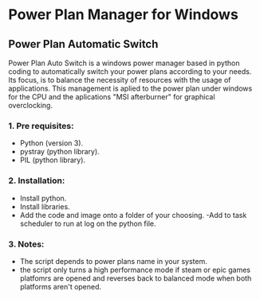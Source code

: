 # Power Plan Manager for Windows

## Power Plan Automatic Switch
Power Plan Auto Switch is a windows power manager based in python coding to automatically switch your power plans according to your needs.
Its focus, is to balance the necessity of resources with the usage of applications.
This management is aplied to the power plan under windows for the CPU and the aplications "MSI afterburner" for graphical overclocking.

### 1. Pre requisites:
  - Python (version 3).
  - pystray (python library).
  - PIL (python library).

### 2. Installation:
  - Install python.
  - Install libraries.
  - Add the code and image onto a folder of your choosing.
  -Add to task scheduler to run at log on the python file.

### 3. Notes:
  - The script depends to power plans name in your system.
  - the script only turns a high performance mode if steam or epic games platfomrs are opened and reverses back to balanced mode when both platforms aren't opened.
